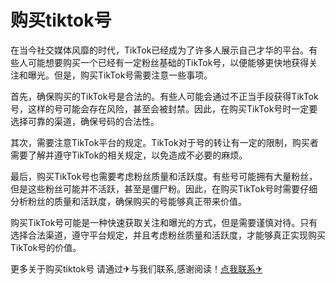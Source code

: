 # 购买tiktok号

在当今社交媒体风靡的时代，TikTok已经成为了许多人展示自己才华的平台。有些人可能想要购买一个已经有一定粉丝基础的TikTok号，以便能够更快地获得关注和曝光。但是，购买TikTok号需要注意一些事项。

首先，确保购买的TikTok号是合法的。有些人可能会通过不正当手段获得TikTok号，这样的号可能会存在风险，甚至会被封禁。因此，在购买TikTok号时一定要选择可靠的渠道，确保号码的合法性。

其次，需要注意TikTok平台的规定。TikTok对于号的转让有一定的限制，购买者需要了解并遵守TikTok的相关规定，以免造成不必要的麻烦。

最后，购买TikTok号也需要考虑粉丝质量和活跃度。有些号可能拥有大量粉丝，但是这些粉丝可能并不活跃，甚至是僵尸粉。因此，在购买TikTok号时需要仔细分析粉丝的质量和活跃度，确保购买的号能够真正带来价值。

购买TikTok号可能是一种快速获取关注和曝光的方式，但是需要谨慎对待。只有选择合法渠道，遵守平台规定，并且考虑粉丝质量和活跃度，才能够真正实现购买TikTok号的价值。

更多关于购买tiktok号 请通过✈与我们联系,感谢阅读！[点我联系✈](https://www.G208.com)